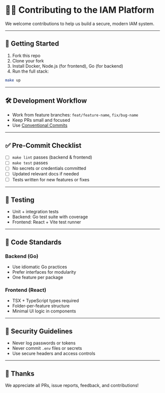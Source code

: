 # 🧑‍💻 Contributing to the IAM Platform

We welcome contributions to help us build a secure, modern IAM system.

---

## 🚀 Getting Started

1. Fork this repo
2. Clone your fork
3. Install Docker, Node.js (for frontend), Go (for backend)
4. Run the full stack:
```bash
make up
```

---

## 🛠 Development Workflow

- Work from feature branches: `feat/feature-name`, `fix/bug-name`
- Keep PRs small and focused
- Use [Conventional Commits](https://www.conventionalcommits.org)

---

## ✅ Pre-Commit Checklist

- [ ] `make lint` passes (backend & frontend)
- [ ] `make test` passes
- [ ] No secrets or credentials committed
- [ ] Updated relevant docs if needed
- [ ] Tests written for new features or fixes

---

## 🧪 Testing

- Unit + integration tests
- Backend: Go test suite with coverage
- Frontend: React + Vite test runner

---

## 🧱 Code Standards

### Backend (Go)
- Use idiomatic Go practices
- Prefer interfaces for modularity
- One feature per package

### Frontend (React)
- TSX + TypeScript types required
- Folder-per-feature structure
- Minimal UI logic in components

---

## 🔐 Security Guidelines

- Never log passwords or tokens
- Never commit `.env` files or secrets
- Use secure headers and access controls

---

## 🙏 Thanks

We appreciate all PRs, issue reports, feedback, and contributions!
